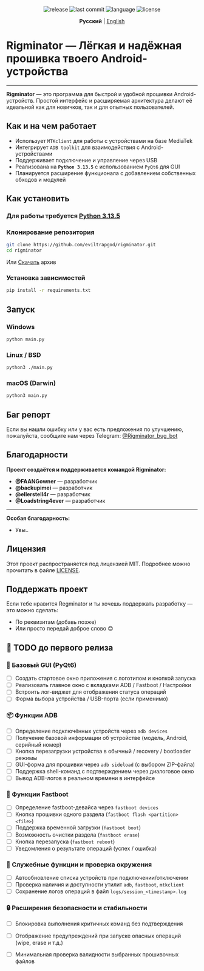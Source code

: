 <p align="center">
  <img src="https://img.shields.io/github/v/release/eviltrapgod/rigminator?include_prereleases&style=flat-square" alt="release">
  <img src="https://img.shields.io/github/last-commit/eviltrapgod/rigminator?style=flat-square" alt="last commit">
  <img src="https://img.shields.io/github/languages/top/eviltrapgod/rigminator?style=flat-square" alt="language">
  <img src="https://img.shields.io/github/license/eviltrapgod/rigminator?style=flat-square" alt="license">
</p>


<p align="center">
  <strong>Русский</strong> | <a href="README.md">English</a>
</p>

# **Rigminator — Лёгкая и надёжная прошивка твоего Android-устройства**

---

**Rigminator** — это программа для быстрой и удобной прошивки Android-устройств. 
Простой интерфейс и расширяемая архитектура делают её идеальной как для новичков, так и для опытных пользователей.

## Как и на чем работает

* Использует `MTKclient` для работы с устройствами на базе MediaTek
* Интегрирует `ADB toolkit` для взаимодействия с Android-устройствами
* Поддерживает подключение и управление через USB
* Реализована на **`Python 3.13.5`** с использованием `PyQt6` для GUI
* Планируется расширение функционала с добавлением собственных обходов и модулей

## Как установить

### **Для работы требуется [Python 3.13.5](https://www.python.org/downloads/release/python-3135/)**

### Клонирование репозитория

```bash
git clone https://github.com/eviltrapgod/rigminator.git
cd rigminator
```

Или [Скачать]() архив

### Установка зависимостей

```bash
pip install -r requirements.txt
```

## Запуск
### **Windows**

```bash
python main.py
```

### **Linux / BSD**

```bash
python3 ./main.py
```

### **macOS (Darwin)**

```bash
python3 main.py
```

## Баг репорт

Если вы нашли ошибку или у вас есть предложения по улучшению, пожалуйста, сообщите нам через Telegram:
[@Rigminator\_bug\_bot](https://t.me/)

## Благодарности

**Проект создаётся и поддерживается командой Rigminator:**

* **@FAANGowner** — разработчик
* **@backupimei** — разработчик
* **@ellerstell4r** — разработчик
* **@Loadstring4ever** — разработчик

---

**Особая благодарность:**
* Увы..

## Лицензия

Этот проект распространяется под лицензией MIT.
Подробнее можно прочитать в файле [LICENSE](LICENSE).

## Поддержать проект

Если тебе нравится Regminator и ты хочешь поддержать разработку — это можно сделать:

* По реквизитам (добавь позже)
* Или просто передай доброе слово 😊


## 📌 TODO до первого релиза

### 🧱 Базовый GUI (PyQt6)
- [ ] Создать стартовое окно приложения с логотипом и кнопкой запуска
- [ ] Реализовать главное окно с вкладками ADB / Fastboot / Настройки
- [ ] Встроить лог-виджет для отображения статуса операций
- [ ] Форма выбора устройства / USB-порта (если применимо)

### 📦 Функции ADB
- [ ] Определение подключённых устройств через `adb devices`
- [ ] Получение базовой информации об устройстве (модель, Android, серийный номер)
- [ ] Кнопка перезагрузки устройства в обычный / recovery / bootloader режимы
- [ ] GUI-форма для прошивки через `adb sideload` (с выбором ZIP-файла)
- [ ] Поддержка shell-команд с подтверждением через диалоговое окно
- [ ] Вывод ADB-логов в реальном времени в интерфейсе

### 🧰 Функции Fastboot
- [ ] Определение fastboot-девайса через `fastboot devices`
- [ ] Кнопка прошивки одного раздела (`fastboot flash <partition> <file>`)
- [ ] Поддержка временной загрузки (`fastboot boot`)
- [ ] Возможность очистки раздела (`fastboot erase`)
- [ ] Кнопка перезапуска (`fastboot reboot`)
- [ ] Уведомления о результате операций (успех / ошибка)

### 🧠 Служебные функции и проверка окружения
- [ ] Автообновление списка устройств при подключении/отключении
- [ ] Проверка наличия и доступности утилит `adb`, `fastboot`, `mtkclient`
- [ ] Сохранение логов операций в файл `logs/session_<timestamp>.log`

### 🔒 Расширения безопасности и стабильности
- [ ] Блокировка выполнения критичных команд без подтверждения
- [ ] Отображение предупреждений при запуске опасных операций (wipe, erase и т.д.)
- [ ] Минимальная проверка валидности выбранных прошивочных файлов

